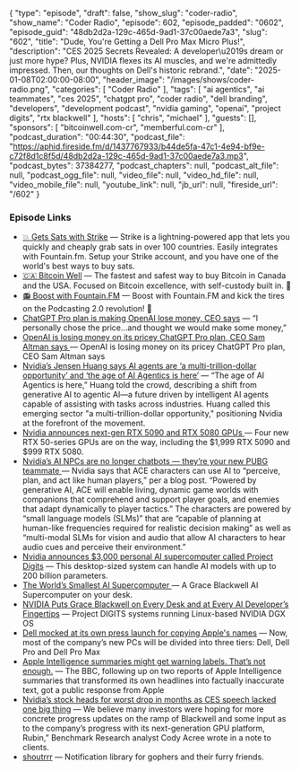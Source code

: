 {
  "type": "episode",
  "draft": false,
  "show_slug": "coder-radio",
  "show_name": "Coder Radio",
  "episode": 602,
  "episode_padded": "0602",
  "episode_guid": "48db2d2a-129c-465d-9ad1-37c00aede7a3",
  "slug": "602",
  "title": "Dude, You're Getting a Dell Pro Max Micro Plus!",
  "description": "CES 2025 Secrets Revealed: A developer\u2019s dream or just more hype? Plus, NVIDIA flexes its AI muscles, and we're admittedly impressed. Then, our thoughts on Dell's historic rebrand.",
  "date": "2025-01-08T02:00:00-08:00",
  "header_image": "/images/shows/coder-radio.png",
  "categories": [
    "Coder Radio"
  ],
  "tags": [
    "ai agentics",
    "ai teammates",
    "ces 2025",
    "chatgpt pro",
    "coder radio",
    "dell branding",
    "developers",
    "development podcast",
    "nvidia gaming",
    "openai",
    "project digits",
    "rtx blackwell"
  ],
  "hosts": [
    "chris",
    "michael"
  ],
  "guests": [],
  "sponsors": [
    "bitcoinwell.com-cr",
    "memberful.com-cr"
  ],
  "podcast_duration": "00:44:30",
  "podcast_file": "https://aphid.fireside.fm/d/1437767933/b44de5fa-47c1-4e94-bf9e-c72f8d1c8f5d/48db2d2a-129c-465d-9ad1-37c00aede7a3.mp3",
  "podcast_bytes": 37384277,
  "podcast_chapters": null,
  "podcast_alt_file": null,
  "podcast_ogg_file": null,
  "video_file": null,
  "video_hd_file": null,
  "video_mobile_file": null,
  "youtube_link": null,
  "jb_url": null,
  "fireside_url": "/602"
}


### Episode Links

  * [💥 Gets Sats with Strike](https://strike.me/ "💥 Gets Sats with Strike") — Strike is a lightning-powered app that lets you quickly and cheaply grab sats in over 100 countries. Easily integrates with Fountain.fm. Setup your Strike account, and you have one of the world's best ways to buy sats.
  * [🇨🇦 Bitcoin Well](https://coder.show/bitcoin "🇨🇦  Bitcoin Well") — The fastest and safest way to buy Bitcoin in Canada and the USA. Focused on Bitcoin excellence, with self-custody built in. 🥇
  * [📻 Boost with Fountain.FM](https://fountain.fm/ "📻 Boost with Fountain.FM") — Boost with Fountain.FM and kick the tires on the Podcasting 2.0 revolution! 🚀
  * [ChatGPT Pro plan is making OpenAI lose money, CEO says](https://www.androidheadlines.com/2025/01/chatgpt-pro-plan-is-making-openai-lose-money-ceo-says.html "ChatGPT Pro plan is making OpenAI lose money, CEO says") — “I personally chose the price…and thought we would make some money,”
  * [OpenAI is losing money on its pricey ChatGPT Pro plan, CEO Sam Altman says ](https://techcrunch.com/2025/01/05/openai-is-losing-money-on-its-pricey-chatgpt-pro-plan-ceo-sam-altman-says/?guccounter=1 "OpenAI is losing money on its pricey ChatGPT Pro plan, CEO Sam Altman says ") — OpenAI is losing money on its pricey ChatGPT Pro plan, CEO Sam Altman says
  * [Nvidia’s Jensen Huang says AI agents are ‘a multi-trillion-dollar opportunity’ and ‘the age of AI Agentics is here’](https://finance.yahoo.com/news/nvidia-jensen-huang-says-ai-044815659.html? "Nvidia’s Jensen Huang says AI agents are ‘a multi-trillion-dollar opportunity’ and ‘the age of AI Agentics is here’") — “The age of AI Agentics is here,” Huang told the crowd, describing a shift from generative AI to agentic AI—a future driven by intelligent AI agents capable of assisting with tasks across industries. Huang called this emerging sector "a multi-trillion-dollar opportunity," positioning Nvidia at the forefront of the movement.
  * [Nvidia announces next-gen RTX 5090 and RTX 5080 GPUs ](https://www.theverge.com/2025/1/6/24337396/nvidia-rtx-5080-5090-5070-ti-5070-price-release-date "Nvidia announces next-gen RTX 5090 and RTX 5080 GPUs ") — Four new RTX 50-series GPUs are on the way, including the $1,999 RTX 5090 and $999 RTX 5080.
  * [Nvidia’s AI NPCs are no longer chatbots — they’re your new PUBG teammate ](https://www.theverge.com/2025/1/6/24337949/nvidia-ace-ai-npcs-pubg-ally-teammate "Nvidia’s AI NPCs are no longer chatbots — they’re your new PUBG teammate ") — Nvidia says that ACE characters can use AI to “perceive, plan, and act like human players,” per a blog post. “Powered by generative AI, ACE will enable living, dynamic game worlds with companions that comprehend and support player goals, and enemies that adapt dynamically to player tactics.” The characters are powered by “small language models (SLMs)” that are “capable of planning at human-like frequencies required for realistic decision making” as well as “multi-modal SLMs for vision and audio that allow AI characters to hear audio cues and perceive their environment.”
  * [Nvidia announces $3,000 personal AI supercomputer called Project Digits](https://www.theverge.com/2025/1/6/24337530/nvidia-ces-digits-super-computer-ai "Nvidia announces $3,000 personal AI supercomputer called Project Digits") — This desktop-sized system can handle AI models with up to 200 billion parameters.
  * [The World’s Smallest AI Supercomputer ](https://www.nvidia.com/en-us/project-digits/ "The World’s Smallest AI Supercomputer ") — A Grace Blackwell AI Supercomputer on your desk. 
  * [NVIDIA Puts Grace Blackwell on Every Desk and at Every AI Developer’s Fingertips](https://nvidianews.nvidia.com/news/nvidia-puts-grace-blackwell-on-every-desk-and-at-every-ai-developers-fingertips "NVIDIA Puts Grace Blackwell on Every Desk and at Every AI Developer’s Fingertips") — Project DIGITS systems running Linux-based NVIDIA DGX OS
  * [Dell mocked at its own press launch for copying Apple's names](https://9to5mac.com/2025/01/07/dell-mocked-at-its-own-press-launch-for-copying-apples-naming-convention/ "Dell mocked at its own press launch for copying Apple's names") — Now, most of the company’s new PCs will be divided into three tiers: Dell, Dell Pro and Dell Pro Max
  * [Apple Intelligence summaries might get warning labels. That’s not enough.](https://sixcolors.com/post/2025/01/apple-intelligence-summaries-might-get-warning-labels-thats-not-enough/ "Apple Intelligence summaries might get warning labels. That’s not enough.") — The BBC, following up on two reports of Apple Intelligence summaries that transformed its own headlines into factually inaccurate text, got a public response from Apple
  * [Nvidia’s stock heads for worst drop in months as CES speech lacked one big thing](https://www.marketwatch.com/story/nvidias-stock-heads-for-worst-drop-in-months-as-ces-speech-lacked-one-big-thing-bf89f4e2?mod=home-page "Nvidia’s stock heads for worst drop in months as CES speech lacked one big thing") — We believe many investors were hoping for more concrete progress updates on the ramp of Blackwell and some input as to the company’s progress with its next-generation GPU platform, Rubin,” Benchmark Research analyst Cody Acree wrote in a note to clients.
  * [shoutrrr](https://github.com/containrrr/shoutrrr "shoutrrr") — Notification library for gophers and their furry friends. 


